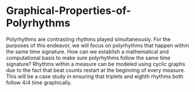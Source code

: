 # Graphical-Properties-of-Polyrhythms
Polyrhythms are contrasting rhythms played simultaneously. For the purposes of this endeavor, we will focus on polyrhythms that happen within the same time signature. How can we establish a mathematical and computational basis to make sure polyrhythms follow the same time signature? Rhythms within a measure can be modeled using cyclic graphs due to the fact that beat counts restart at the beginning of every measure. This will be a case study in ensuring that triplets and eighth rhythms both follow 4/4 time graphically.

